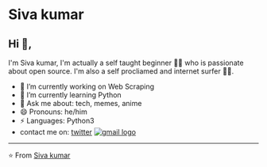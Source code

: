 # Siva kumar  


## Hi 👋, 
I'm Siva kumar, I'm actually a self taught beginner 👨‍💻 who is passionate about open source. I'm also a self procliamed and internet surfer 
🏄‍♂️. 

- 🔭 I’m currently working on Web Scraping
- 🌱 I’m currently learning Python
- 💬 Ask me about: tech, memes, anime
- 😄 Pronouns: he/him
-  ⚡ Languages: Python3
- contact me on:  [twitter](https://twitter.com/tvsivakumar001)   [![gmail logo](https://img.icons8.com/bubbles/50/000000/gmail.png)](mailto:tvsivakumar001@gmail.com)


---
⭐️ From [Siva kumar](https://github.com/Sivakumar001)